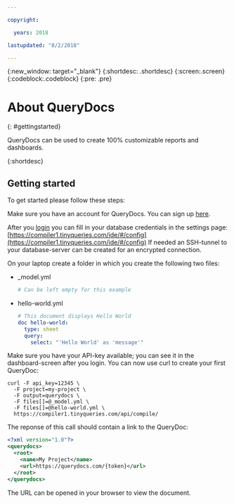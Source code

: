 ```yaml
---

copyright:

  years: 2018

lastupdated: "8/2/2018"

---
```



{:new_window: target="_blank"}
{:shortdesc: .shortdesc}
{:screen:.screen}
{:codeblock:.codeblock}
{:pre: .pre}

# About QueryDocs
{: #gettingstarted}

QueryDocs can be used to create 100% customizable reports and dashboards.

{:shortdesc}

## Getting started

To get started please follow these steps:

Make sure you have an account for QueryDocs. You can sign up [here](https://www.tinyqueries.com/signup).

After you [login](https://www.tinyqueries.com/login) you can fill in your database credentials in the settings page: [https://compiler1.tinyqueries.com/ide/#/config](https://compiler1.tinyqueries.com/ide/#/config) 
If needed an SSH-tunnel to your database-server can be created for an encrypted connection.

On your laptop create a folder in which you create the following two files:

* _model.yml
  ```yaml
  # Can be left empty for this example
  ```


* hello-world.yml
  ```yaml
  # This document displays Hello World
  doc hello-world:
    type: sheet
    query:
      select: "'Hello World' as 'message'"

Make sure you have your API-key available; you can see it in the dashboard-screen after you login. You can now use curl to create your first QueryDoc:

```
curl -F api_key=12345 \
  -F project=my-project \
  -F output=querydocs \
  -F files[]=@_model.yml \
  -F files[]=@hello-world.yml \
  https://compiler1.tinyqueries.com/api/compile/
```

The reponse of this call should contain a link to the QueryDoc:

```xml
<?xml version="1.0"?>
<querydocs>
  <root>
    <name>My Project</name>
    <url>https://querydocs.com/{token}</url>
  </root>
</querydocs>
```

The URL can be opened in your browser to view the document.
